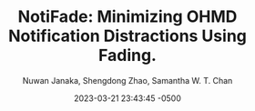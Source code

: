 ---
title: "NotiFade: Minimizing OHMD Notification Distractions Using Fading."
image: "/assets/publication/截圖-2024-02-25-下午9.51.00-1024x512.png"
description: 
keywords: 
date:  2023-03-21 23:43:45 -0500
date-text: CHI
author: Nuwan Janaka, Shengdong Zhao, Samantha W. T. Chan
pdf-link: 
page-link:
video-link: /assets/publication/3544549.3585784-talk-video.mp4
---
